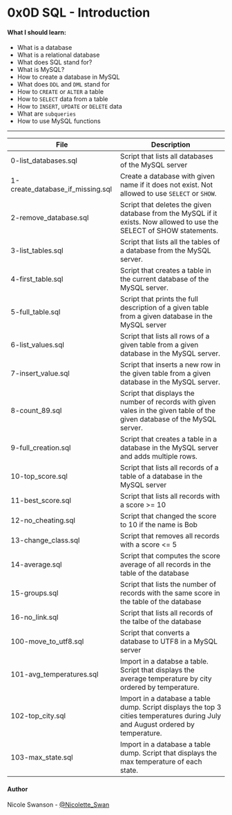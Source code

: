 # 0x0D SQL - Introduction
#### What I should learn:
- What is a database
- What is a relational database
- What does SQL stand for?
- What is MySQL?
- How to create a database in MySQL
- What does `DDL` and `DML` stand for
- How to `CREATE` or `ALTER` a table
- How to `SELECT` data from a table
- How to `INSERT`, `UPDATE` or `DELETE` data
- What are `subqueries`
- How to use MySQL functions



---
File | Description
-----|------------
0-list\_databases.sql | Script that lists all databases of the MySQL server
1-create\_database\_if\_missing.sql | Create a database with given name if it does not exist. Not allowed to use `SELECT` or `SHOW`.
2-remove\_database.sql | Script that deletes the given database from the MySQL if it exists. Now allowed to use the SELECT of SHOW statements.
3-list\_tables.sql | Script that lists all the tables of a database from the MySQL server.
4-first\_table.sql | Script that creates a table in the current database of the MySQL server.
5-full\_table.sql | Script that prints the full description of a given table from a given database in the MySQL server
6-list\_values.sql | Script that lists all rows of a given table from a given database in the MySQL server.
7-insert\_value.sql | Script that inserts a new row in the given table from a given database in the MySQL server.
8-count\_89.sql | Script that displays the number of records with given vales in the given table of the given database of the MySQL server.
9-full\_creation.sql | Script that creates a table in a database in the MySQL server and adds multiple rows.
10-top\_score.sql | Script that lists all records of a table of a database in the MySQL server
11-best\_score.sql | Script that lists all records with a score >= 10
12-no\_cheating.sql | Script that changed the score to 10 if the name is Bob
13-change\_class.sql | Script that removes all records with a score <= 5
14-average.sql | Script that computes the score average of all records in the table of the database
15-groups.sql | Script that lists the number of records with the same score in the table of the database
16-no\_link.sql | Script that lists all records of the talbe of the database
100-move\_to\_utf8.sql | Script that converts a database to UTF8 in a MySQL server
101-avg\_temperatures.sql | Import in a databse a table. Script that displays the average temperature by city ordered by temperature.
102-top\_city.sql | Import in a database a table dump. Script displays the top 3 cities temperatures during July and August ordered by temperature.
103-max\_state.sql | Import in a database a table dump. Script that displays the max temperature of each state.

#### Author
Nicole Swanson - [@Nicolette_Swan](https://twitter.com/Nicolette_Swan)

